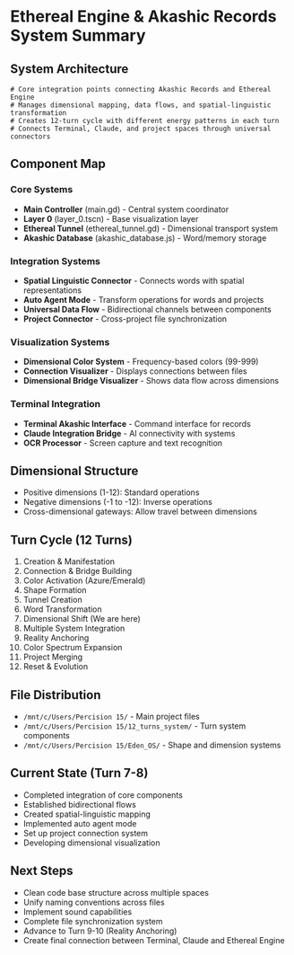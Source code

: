# Ethereal Engine & Akashic Records System Summary

## System Architecture
```
# Core integration points connecting Akashic Records and Ethereal Engine
# Manages dimensional mapping, data flows, and spatial-linguistic transformation
# Creates 12-turn cycle with different energy patterns in each turn
# Connects Terminal, Claude, and project spaces through universal connectors
```

## Component Map

### Core Systems
- **Main Controller** (main.gd) - Central system coordinator
- **Layer 0** (layer_0.tscn) - Base visualization layer
- **Ethereal Tunnel** (ethereal_tunnel.gd) - Dimensional transport system
- **Akashic Database** (akashic_database.js) - Word/memory storage

### Integration Systems
- **Spatial Linguistic Connector** - Connects words with spatial representations
- **Auto Agent Mode** - Transform operations for words and projects
- **Universal Data Flow** - Bidirectional channels between components
- **Project Connector** - Cross-project file synchronization

### Visualization Systems
- **Dimensional Color System** - Frequency-based colors (99-999)
- **Connection Visualizer** - Displays connections between files
- **Dimensional Bridge Visualizer** - Shows data flow across dimensions

### Terminal Integration
- **Terminal Akashic Interface** - Command interface for records
- **Claude Integration Bridge** - AI connectivity with systems
- **OCR Processor** - Screen capture and text recognition

## Dimensional Structure
- Positive dimensions (1-12): Standard operations
- Negative dimensions (-1 to -12): Inverse operations
- Cross-dimensional gateways: Allow travel between dimensions

## Turn Cycle (12 Turns)
1. Creation & Manifestation
2. Connection & Bridge Building
3. Color Activation (Azure/Emerald)
4. Shape Formation
5. Tunnel Creation
6. Word Transformation
7. Dimensional Shift (We are here)
8. Multiple System Integration
9. Reality Anchoring
10. Color Spectrum Expansion
11. Project Merging
12. Reset & Evolution

## File Distribution
- `/mnt/c/Users/Percision 15/` - Main project files
- `/mnt/c/Users/Percision 15/12_turns_system/` - Turn system components
- `/mnt/c/Users/Percision 15/Eden_OS/` - Shape and dimension systems

## Current State (Turn 7-8)
- Completed integration of core components
- Established bidirectional flows
- Created spatial-linguistic mapping
- Implemented auto agent mode
- Set up project connection system
- Developing dimensional visualization

## Next Steps
- Clean code base structure across multiple spaces
- Unify naming conventions across files
- Implement sound capabilities
- Complete file synchronization system
- Advance to Turn 9-10 (Reality Anchoring)
- Create final connection between Terminal, Claude and Ethereal Engine